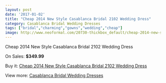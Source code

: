 ```yaml
---
layout: post
date: '2017-01-02'
title: "Cheap 2014 New Style Casablanca Bridal 2102 Wedding Dress"
category: Casablanca Bridal Wedding Dresses
tags: ["bridal","charming","gowns","wedding","cheap"]
image: http://www.neoformal.com/20730-thickbox_default/cheap-2014-new-style-casablanca-bridal-2102-wedding-dress.jpg
---
```

Cheap 2014 New Style Casablanca Bridal 2102 Wedding Dress

On Sales: **$349.99**
<a href="https://www.neoformal.com/en/casablanca-bridal-wedding-dresses-2014/6645-cheap-2014-new-style-casablanca-bridal-2102-wedding-dress.html"><amp-img layout="responsive" width="600" height="600" src="//www.neoformal.com/20730-thickbox_default/cheap-2014-new-style-casablanca-bridal-2102-wedding-dress.jpg" alt="Cheap 2014 New Style Casablanca Bridal 2102 Wedding Dress 0" /></a>

Buy it: [Cheap 2014 New Style Casablanca Bridal 2102 Wedding Dress](https://www.neoformal.com/en/casablanca-bridal-wedding-dresses-2014/6645-cheap-2014-new-style-casablanca-bridal-2102-wedding-dress.html "Cheap 2014 New Style Casablanca Bridal 2102 Wedding Dress")

View more: [Casablanca Bridal Wedding Dresses](https://www.neoformal.com/en/95-casablanca-bridal-wedding-dresses-2014 "Casablanca Bridal Wedding Dresses")